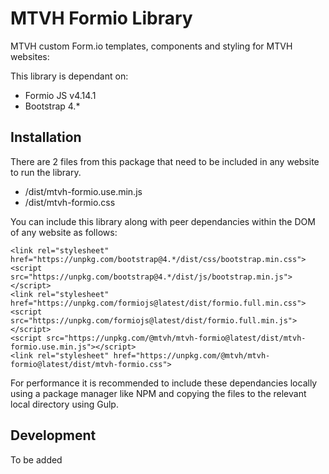 # MTVH Formio Library

MTVH custom Form.io templates, components and styling for MTVH websites:

This library is dependant on:
- Formio JS v4.14.1 
- Bootstrap 4.*

## Installation

There are 2 files from this package that need to be included in any website to run the library.
- /dist/mtvh-formio.use.min.js
- /dist/mtvh-formio.css

You can include this library along with peer dependancies within the DOM of any website as follows:

```
<link rel="stylesheet" href="https://unpkg.com/bootstrap@4.*/dist/css/bootstrap.min.css">
<script src="https://unpkg.com/bootstrap@4.*/dist/js/bootstrap.min.js"></script>
<link rel="stylesheet" href="https://unpkg.com/formiojs@latest/dist/formio.full.min.css">
<script src="https://unpkg.com/formiojs@latest/dist/formio.full.min.js"></script>
<script src="https://unpkg.com/@mtvh/mtvh-formio@latest/dist/mtvh-formio.use.min.js"></script>
<link rel="stylesheet" href="https://unpkg.com/@mtvh/mtvh-formio@latest/dist/mtvh-formio.css">
```

For performance it is recommended to include these dependancies locally using a package manager like NPM and copying the files to the relevant local directory using Gulp.

## Development

To be added